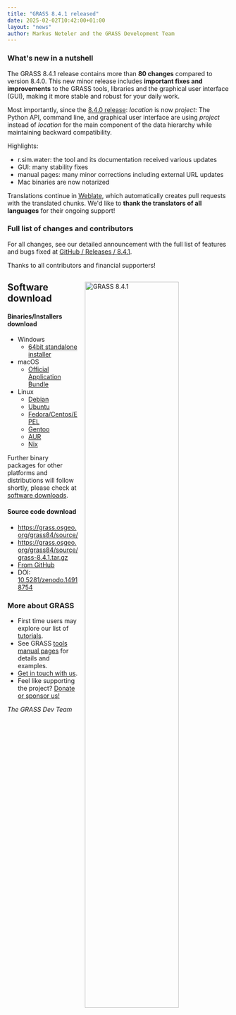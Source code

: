```yaml
---
title: "GRASS 8.4.1 released"
date: 2025-02-02T10:42:00+01:00
layout: "news"
author: Markus Neteler and the GRASS Development Team
---
```


### What's new in a nutshell

The GRASS 8.4.1 release contains more than **80 changes** compared to
version 8.4.0. This new minor release includes **important fixes and
improvements** to the GRASS tools, libraries and the graphical user interface
(GUI), making it more stable and robust for your daily work.

Most importantly, since the
[8.4.0 release](https://grass.osgeo.org/news/2024_07_27_grass_gis_8_4_0_released/):
_location_ is now _project_: The Python API, command line, and graphical
user interface are using _project_ instead of _location_ for the main
component of the data hierarchy while maintaining backward compatibility.

Highlights:

- r.sim.water: the tool and its documentation received various updates
- GUI: many stability fixes
- manual pages: many minor corrections including external URL updates
- Mac binaries are now notarized

Translations continue in
[Weblate](https://weblate.osgeo.org/projects/grass-gis/), which
automatically creates pull requests with the translated chunks.
We'd like to **thank the translators of all languages** for their
ongoing support!

### Full list of changes and contributors

For all changes, see our detailed announcement with the full list of
features and bugs fixed at
[GitHub / Releases / 8.4.1](https://github.com/OSGeo/grass/releases/tag/8.4.1).

Thanks to all contributors and financial supporters!

<a href="/images/news/grass841_XXX.png">
  <img src="/images/news/grass841_XXX.png"
   alt="GRASS 8.4.1"
   title="GRASS 8.4.1"
   width="65%" style="float:right;padding-left:15px;padding-top:15px">
</a>

## Software download

#### Binaries/Installers download

- Windows
  - [64bit standalone installer](https://grass.osgeo.org/grass84/binary/mswindows/native/WinGRASS-8.4.1-1-Setup.exe)
- macOS
  - [Official Application Bundle](https://cmbarton.github.io/grass-mac/download/)
- Linux
  - [Debian](https://tracker.debian.org/pkg/grass)
  - [Ubuntu](https://launchpad.net/~ubuntugis/+archive/ubuntu/ubuntugis-unstable/+packages?field.name_filter=grass)
  - [Fedora/Centos/EPEL](https://src.fedoraproject.org/rpms/grass)
  - [Gentoo](https://packages.gentoo.org/packages/sci-geosciences/grass)
  - [AUR](https://aur.archlinux.org/packages/grass)
  - [Nix](https://search.nixos.org/packages?channel=unstable&show=grass&size=1&type=packages&query=grass+gis)

Further binary packages for other platforms and distributions will follow shortly,
please check at [software downloads](/download/software/).

#### Source code download

- <https://grass.osgeo.org/grass84/source/>
- <https://grass.osgeo.org/grass84/source/grass-8.4.1.tar.gz>
- [From GitHub](https://github.com/OSGeo/grass/releases/tag/8.4.1)
- DOI: [10.5281/zenodo.14918754](https://doi.org/10.5281/zenodo.14918754)


### More about GRASS

- First time users may explore our list of [tutorials](https://grass-tutorials.osgeo.org).
- See GRASS [tools manual pages](https://grass.osgeo.org/grass-stable/manuals/index.html) for details and examples.
- [Get in touch with us](https://grass.osgeo.org/support/community/).
- Feel like supporting the project? [Donate or sponsor us!](https://opencollective.com/osgeo/projects/grass/contribute)

_The GRASS Dev Team_
